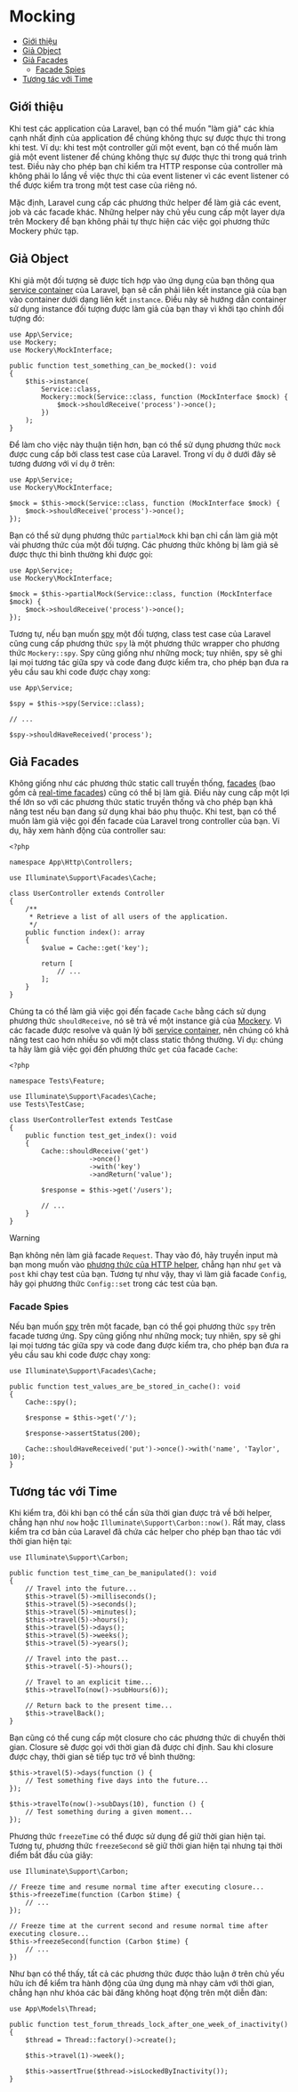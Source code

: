 # Mocking

- [Giới thiệu](#introduction)
- [Giả Object](#mocking-objects)
- [Giả Facades](#mocking-facades)
    - [Facade Spies](#facade-spies)
- [Tương tác với Time](#interacting-with-time)

<a name="introduction"></a>
## Giới thiệu

Khi test các application của Laravel, bạn có thể muốn "làm giả" các khía cạnh nhất định của application để chúng không thực sự được thực thi trong khi test. Ví dụ: khi test một controller gửi một event, bạn có thể muốn làm giả một event listener để chúng không thực sự được thực thi trong quá trình test. Điều này cho phép bạn chỉ kiểm tra HTTP response của controller mà không phải lo lắng về việc thực thi của event listener vì các event listener có thể được kiểm tra trong một test case của riêng nó.

Mặc định, Laravel cung cấp các phương thức helper để làm giả các event, job và các facade khác. Những helper này chủ yếu cung cấp một layer dựa trên Mockery để bạn không phải tự thực hiện các việc gọi phương thức Mockery phức tạp.

<a name="mocking-objects"></a>
## Giả Object

Khi giả một đối tượng sẽ được tích hợp vào ứng dụng của bạn thông qua [service container](/docs/{{version}}/container) của Laravel, bạn sẽ cần phải liên kết instance giả của bạn vào container dưới dạng liên kết `instance`. Điều này sẽ hướng dẫn container sử dụng instance đối tượng được làm giả của bạn thay vì khởi tạo chính đối tượng đó:

    use App\Service;
    use Mockery;
    use Mockery\MockInterface;

    public function test_something_can_be_mocked(): void
    {
        $this->instance(
            Service::class,
            Mockery::mock(Service::class, function (MockInterface $mock) {
                $mock->shouldReceive('process')->once();
            })
        );
    }

Để làm cho việc này thuận tiện hơn, bạn có thể sử dụng phương thức `mock` được cung cấp bởi class test case của Laravel. Trong ví dụ ở dưới đây sẽ tương đương với ví dụ ở trên:

    use App\Service;
    use Mockery\MockInterface;

    $mock = $this->mock(Service::class, function (MockInterface $mock) {
        $mock->shouldReceive('process')->once();
    });

Bạn có thể sử dụng phương thức `partialMock` khi bạn chỉ cần làm giả một vài phương thức của một đối tượng. Các phương thức không bị làm giả sẽ được thực thi bình thường khi được gọi:

    use App\Service;
    use Mockery\MockInterface;

    $mock = $this->partialMock(Service::class, function (MockInterface $mock) {
        $mock->shouldReceive('process')->once();
    });

Tương tự, nếu bạn muốn [spy](http://docs.mockery.io/en/latest/reference/spies.html) một đối tượng, class test case của Laravel cũng cung cấp phương thức `spy` là một phương thức wrapper cho phương thức `Mockery::spy`. Spy cũng giống như những mock; tuy nhiên, spy sẽ ghi lại mọi tương tác giữa spy và code đang được kiểm tra, cho phép bạn đưa ra yêu cầu sau khi code được chạy xong:

    use App\Service;

    $spy = $this->spy(Service::class);

    // ...

    $spy->shouldHaveReceived('process');

<a name="mocking-facades"></a>
## Giả Facades

Không giống như các phương thức static call truyền thống, [facades](/docs/{{version}}/facades) (bao gồm cả [real-time facades](/docs/{{version}}/facades#real-time-facades)) cũng có thể bị làm giả. Điều này cung cấp một lợi thế lớn so với các phương thức static truyền thống và cho phép bạn khả năng test nếu bạn đang sử dụng khai báo phụ thuộc. Khi test, bạn có thể muốn làm giả việc gọi đến facade của Laravel trong controller của bạn. Ví dụ, hãy xem hành động của controller sau:

    <?php

    namespace App\Http\Controllers;

    use Illuminate\Support\Facades\Cache;

    class UserController extends Controller
    {
        /**
         * Retrieve a list of all users of the application.
         */
        public function index(): array
        {
            $value = Cache::get('key');

            return [
                // ...
            ];
        }
    }

Chúng ta có thể làm giả việc gọi đến facade `Cache` bằng cách sử dụng phương thức `shouldReceive`, nó sẽ trả về một instance giả của [Mockery](https://github.com/padraic/mockery). Vì các facade được resolve và quản lý bởi [service container](/docs/{{version}}/container), nên chúng có khả năng test cao hơn nhiều so với một class static thông thường. Ví dụ: chúng ta hãy làm giả việc gọi đến phương thức `get` của facade `Cache`:

    <?php

    namespace Tests\Feature;

    use Illuminate\Support\Facades\Cache;
    use Tests\TestCase;

    class UserControllerTest extends TestCase
    {
        public function test_get_index(): void
        {
            Cache::shouldReceive('get')
                        ->once()
                        ->with('key')
                        ->andReturn('value');

            $response = $this->get('/users');

            // ...
        }
    }

> [!WARNING]
> Bạn không nên làm giả facade `Request`. Thay vào đó, hãy truyền input mà bạn mong muốn vào [phương thức của HTTP helper](/docs/{{version}}/http-tests), chẳng hạn như `get` và `post` khi chạy test của bạn. Tương tự như vậy, thay vì làm giả facade `Config`, hãy gọi phương thức `Config::set` trong các test của bạn.

<a name="facade-spies"></a>
### Facade Spies

Nếu bạn muốn [spy](http://docs.mockery.io/en/latest/reference/spies.html) trên một facade, bạn có thể gọi phương thức `spy` trên facade tương ứng. Spy cũng giống như những mock; tuy nhiên, spy sẽ ghi lại mọi tương tác giữa spy và code đang được kiểm tra, cho phép bạn đưa ra yêu cầu sau khi code được chạy xong:

    use Illuminate\Support\Facades\Cache;

    public function test_values_are_be_stored_in_cache(): void
    {
        Cache::spy();

        $response = $this->get('/');

        $response->assertStatus(200);

        Cache::shouldHaveReceived('put')->once()->with('name', 'Taylor', 10);
    }

<a name="interacting-with-time"></a>
## Tương tác với Time

Khi kiểm tra, đôi khi bạn có thể cần sửa thời gian được trả về bởi helper, chẳng hạn như `now` hoặc `Illuminate\Support\Carbon::now()`. Rất may, class kiểm tra cơ bản của Laravel đã chứa các helper cho phép bạn thao tác với thời gian hiện tại:

    use Illuminate\Support\Carbon;

    public function test_time_can_be_manipulated(): void
    {
        // Travel into the future...
        $this->travel(5)->milliseconds();
        $this->travel(5)->seconds();
        $this->travel(5)->minutes();
        $this->travel(5)->hours();
        $this->travel(5)->days();
        $this->travel(5)->weeks();
        $this->travel(5)->years();

        // Travel into the past...
        $this->travel(-5)->hours();

        // Travel to an explicit time...
        $this->travelTo(now()->subHours(6));

        // Return back to the present time...
        $this->travelBack();
    }

Bạn cũng có thể cung cấp một closure cho các phương thức di chuyển thời gian. Closure sẽ được gọi với thời gian đã được chỉ định. Sau khi closure được chạy, thời gian sẽ tiếp tục trở về bình thường:

    $this->travel(5)->days(function () {
        // Test something five days into the future...
    });

    $this->travelTo(now()->subDays(10), function () {
        // Test something during a given moment...
    });

Phương thức `freezeTime` có thể được sử dụng để giữ thời gian hiện tại. Tương tự, phương thức `freezeSecond` sẽ giữ thời gian hiện tại nhưng tại thời điểm bắt đầu của giây:

    use Illuminate\Support\Carbon;

    // Freeze time and resume normal time after executing closure...
    $this->freezeTime(function (Carbon $time) {
        // ...
    });

    // Freeze time at the current second and resume normal time after executing closure...
    $this->freezeSecond(function (Carbon $time) {
        // ...
    })

Như bạn có thể thấy, tất cả các phương thức được thảo luận ở trên chủ yếu hữu ích để kiểm tra hành động của ứng dụng mà nhạy cảm với thời gian, chẳng hạn như khóa các bài đăng không hoạt động trên một diễn đàn:

    use App\Models\Thread;

    public function test_forum_threads_lock_after_one_week_of_inactivity()
    {
        $thread = Thread::factory()->create();

        $this->travel(1)->week();

        $this->assertTrue($thread->isLockedByInactivity());
    }
